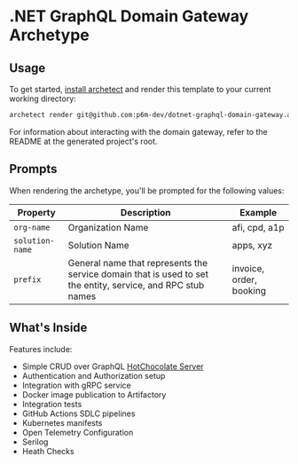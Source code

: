 # .NET GraphQL Domain Gateway Archetype

## Usage

To get started, [install archetect](https://github.com/p6m-dev/development-handbook)
and render this template to your current working directory:

```sh
archetect render git@github.com:p6m-dev/dotnet-graphql-domain-gateway.archetype.git
```

For information about interacting with the domain gateway, refer to the README at the generated
project's root.

## Prompts

When rendering the archetype, you'll be prompted for the following values:

| Property          | Description                                                                                                         | Example                       |
| ----------------- | ------------------------------------------------------------------------------------------------------------------- | ----------------------------- |
| `org-name`        | Organization Name                                                                                                   | afi, cpd, a1p                 |
| `solution-name`   | Solution Name                                                                                                       | apps, xyz                     |
| `prefix`          | General name that represents the service domain that is used to set the entity, service, and RPC stub names         | invoice, order, booking       |

## What's Inside

Features include:
- Simple CRUD over GraphQL [HotChocolate Server](https://chillicream.com/docs/hotchocolate/v13)
- Authentication and Authorization setup
- Integration with gRPC service 
- Docker image publication to Artifactory
- Integration tests
- GitHub Actions SDLC pipelines
- Kubernetes manifests
- Open Telemetry Configuration
- Serilog
- Heath Checks
